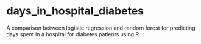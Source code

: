 # days_in_hospital_diabetes
A comparison between logistic regression and random forest for predicting days spent in a hospital for diabetes patients using R.
